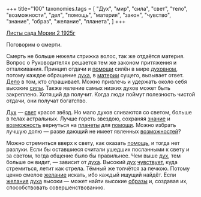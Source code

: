 +++
title="100"
taxonomies.tags = [
 "Дух",
 "мир",
 "сила",
 "свет",
 "тело",
 "возможности",
 "дел",
 "помощь",
 "материя",
 "закон",
 "чувство",
 "знание",
 "образ",
 "желание",
 "планета",
]
+++

[Листы сада Мории 2 1925г](/agni/1925)

Поговорим о смерти.   

Смерть не больше нежели стрижка волос, так же отдаётся материя. Вопрос о Руководителях решается тем же законом притяжения и отталкивания. Принцип отдачи и [помощи](/tags/[помощь](/tags/помощь)) силён в мире [духовном](/tags/[Дух](/tags/Дух)), потому каждое обращение [духа](/tags/[Дух](/tags/Дух)), в [материи](/tags/материя) сущего, вызывает ответ. [Дело](/tags/дел) в том, кто спрашивает. Можно привлечь и удержать около себя высокие [силы](/tags/сила). Также явление самых низких духов может быть закреплено. Хотящий да получит. Когда люди поймут полезность чистой отдачи, они получат богатство.   

[Дух](/tags/Дух) — [свет](/tags/свет) красот звёзд. Но мало духов сливаются со светом, больше в телах астральных. Лучше гореть звездою, сохраняя [знание](/tags/знание) и [возможность](/tags/возможности) вернуться на [планеты](/tags/планета) для [помощи](/tags/[помощь](/tags/помощь)). Можно избрать лучшую долю — разве дающий не имеет явленных [возможностей](/tags/возможности)?   

Можно стремиться вверх к свету, как оказать [помощь](/tags/помощь), и тогда нет разлуки. Если бы оставшиеся считали ушедших посланными к свету и за светом, тогда общение было бы правильнее. Чем выше [дух](/tags/[Дух](/tags/Дух)), тем больше он видит, — зависит от [духа](/tags/[Дух](/tags/Дух)). Высокий [дух](/tags/[Дух](/tags/Дух)) [чувствует](/tags/чувство), куда стремиться, летит как стрела. Тёмный же толчётся за печкою. Потому ценно смелое [желание](/tags/желание) искать, ибо каждый ищущий найдёт. Если [желания](/tags/желание) [духа](/tags/[Дух](/tags/Дух)) высоки — может найти высокие [образы](/tags/образ) и, создавая их, способствовать совершенствованию.   

